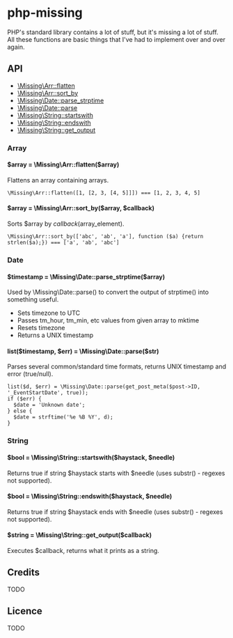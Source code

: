 # php-missing

PHP's standard library contains a lot of stuff, but it's missing a lot of stuff. All these functions are basic things that I've had to implement over and over again.

## API

* [\Missing\Arr::flatten](#arr_flatten)
* [\Missing\Arr::sort_by](#arr_sort_by)
* [\Missing\Date::parse_strptime](#arr_parse_strptime)
* [\Missing\Date::parse](#arr_parse)
* [\Missing\String::startswith](#arr_startswith)
* [\Missing\String::endswith](#arr_endswith)
* [\Missing\String::get_output](#arr_get_output)

### Array

<a name="arr_flatten"></a>
#### $array = \Missing\Arr::flatten($array)

Flattens an array containing arrays.

    \Missing\Arr::flatten([1, [2, 3, [4, 5]]]) === [1, 2, 3, 4, 5]

<a name="arr_sort_by"></a>
#### $array = \Missing\Arr::sort_by($array, $callback)

Sorts $array by $callback($array_element).

    \Missing\Arr::sort_by(['abc', 'ab', 'a'], function ($a) {return strlen($a);}) === ['a', 'ab', 'abc']

### Date

<a name="date_parse_strptime"></a>
#### $timestamp = \Missing\Date::parse_strptime($array)

Used by \Missing\Date::parse() to convert the output of strptime() into something useful.

* Sets timezone to UTC
* Passes tm_hour, tm_min, etc values from given array to mktime
* Resets timezone
* Returns a UNIX timestamp

<a name="date_parse"></a>
#### list($timestamp, $err) = \Missing\Date::parse($str)

Parses several common/standard time formats, returns UNIX timestamp and error (true/null).

    list($d, $err) = \Missing\Date::parse(get_post_meta($post->ID, '_EventStartDate', true));
    if ($err) {
      $date = 'Unknown date';
    } else {
      $date = strftime('%e %B %Y', d);
    }


### String

<a name="string_startswith"></a>
#### $bool = \Missing\String::startswith($haystack, $needle)

Returns true if string $haystack starts with $needle (uses substr() - regexes not supported).

<a name="string_endswith"></a>
#### $bool = \Missing\String::endswith($haystack, $needle)

Returns true if string $haystack ends with $needle (uses substr() - regexes not supported).

<a name="string_get_output"></a>
#### $string = \Missing\String::get_output($callback)

Executes $callback, returns what it prints as a string.

## Credits

TODO

## Licence

TODO
